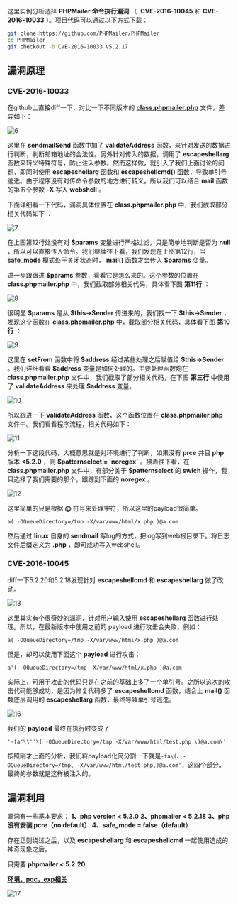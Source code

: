 这里实例分析选择 **PHPMailer 命令执行漏洞** （  **CVE-2016-10045** 和 **CVE-2016-10033** ）。项目代码可以通过以下方式下载：

```bash
git clone https://github.com/PHPMailer/PHPMailer
cd PHPMailer
git checkout -b CVE-2016-10033 v5.2.17
```

## 漏洞原理

### CVE-2016-10033

在github上直接diff一下，对比一下不同版本的 **[class.phpmailer.php](https://github.com/PHPMailer/PHPMailer/compare/v5.2.17...v5.2.18#diff-ace81e501931d8763b49f2410cf3094d)** 文件，差异如下：

![6](phpmailer/7.png)

这里在 **sendmailSend** 函数中加了 **validateAddress** 函数，来针对发送的数据进行判断，判断邮箱地址的合法性。另外针对传入的数据，调用了 **escapeshellarg** 函数来转义特殊符号，防止注入参数。然而这样做，就引入了我们上面讨论的问题，即同时使用 **escapeshellarg** 函数和 **escapeshellcmd()** 函数，导致单引号逃逸。由于程序没有对传命令参数的地方进行转义，所以我们可以结合 **mail** 函数的第五个参数 **-X** 写入 **webshell** 。

下面详细看一下代码，漏洞具体位置在 **class.phpmailer.php** 中，我们截取部分相关代码如下 ：

![7](phpmailer/8.png)

在上图第12行处没有对 **\$params** 变量进行严格过滤，只是简单地判断是否为 **null** ，所以可以直接传入命令。我们继续往下看，我们发现在上图第12行，当 **safe_mode** 模式处于关闭状态时， **mail()** 函数才会传入 **\$params** 变量。

进一步跟跟进 **\$params** 参数，看看它是怎么来的。这个参数的位置在 **class.phpmailer.php** 中，我们截取部分相关代码，具体看下图 **第11行** ： 

![8](phpmailer/9.png)

很明显 **\$params** 是从 **\$this->Sender** 传进来的，我们找一下 **\$this->Sender** ，发现这个函数在 **class.phpmailer.php** 中，截取部分相关代码，具体看下图 **第10行** ：

![9](phpmailer/10.png)

这里在 **setFrom** 函数中将 **\$address** 经过某些处理之后赋值给 **\$this->Sender** 。我们详细看看 **\$address** 变量是如何处理的。主要处理函数均在 **class.phpmailer.php** 文件中，我们截取了部分相关代码，在下图 **第三行** 中使用了 **validateAddress** 来处理 **\$address** 变量。

![10](phpmailer/11.png)

所以跟进一下 **validateAddress** 函数，这个函数位置在 **class.phpmailer.php** 文件中。我们看看程序流程，相关代码如下：

![11](phpmailer/12.png)

分析一下这段代码，大概意思就是对环境进行了判断，如果没有 **prce** 并且 **php** 版本 **<5.2.0** ，则 **$patternselect = 'noregex'** 。接着往下看，在 **class.phpmailer.php** 文件中，有部分关于 **\$patternselect** 的 **swich** 操作，我只选择了我们需要的那个，跟踪到下面的 **noregex** 。

![12](phpmailer/13.png)

这里简单的只是根据 **@** 符号来处理字符，所以这里的payload很简单。

```
a( -OQueueDirectory=/tmp -X/var/www/html/x.php )@a.com
```

然后通过 **linux** 自身的 **sendmail** 写log的方式，把log写到web根目录下。将日志文件后缀定义为 **.php** ，即可成功写入webshell。

### CVE-2016-10045

diff一下5.2.20和5.2.18发现针对 **escapeshellcmd** 和 **escapeshellarg** 做了改动。

![13](phpmailer/14.png)

这里其实有个很奇妙的漏洞，针对用户输入使用 **escapeshellarg** 函数进行处理。所以，在最新版本中使用之前的 payload 进行攻击会失败，例如：

```
a( -OQueueDirectory=/tmp -X/var/www/html/x.php )@a.com
```

但是，却可以使用下面这个  **payload** 进行攻击：

```
a'( -OQueueDirectory=/tmp -X/var/www/html/x.php )@a.com
```

实际上，可用于攻击的代码只是在之前的基础上多了一个单引号。之所以这次的攻击代码能够成功，是因为修复代码多了  **escapeshellcmd** 函数，结合上 **mail()** 函数底层调用的 **escapeshellarg** 函数，最终导致单引号逃逸。

![16](phpmailer/16.png)

我们的 **payload** 最终在执行时变成了

```
'-fa'\\''\( -OQueueDirectory=/tmp -X/var/www/html/test.php \)@a.com\'
```

按照刚才上面的分析，我们将payload化简分割一下就是`-fa\(`、`-OQueueDirectory=/tmp`、`-X/var/www/html/test.php`、`)@a.com'`，这四个部分。最终的参数就是这样被注入的。

## 漏洞利用

漏洞有一些基本要求：
**1、php version < 5.2.0**
**2、phpmailer < 5.2.18**
**3、php 没有安装 pcre（no default）**
**4、safe_mode = false（default）**

存在正则绕过之后，以及 **escapeshellarg**  和 **escapeshellcmd** 一起使用造成的神奇现象之后。

只需要 **phpmailer < 5.2.20** 

**[环境，poc，exp相关](https://github.com/opsxcq/exploit-CVE-2016-10033)**

![17](phpmailer/17.png)

